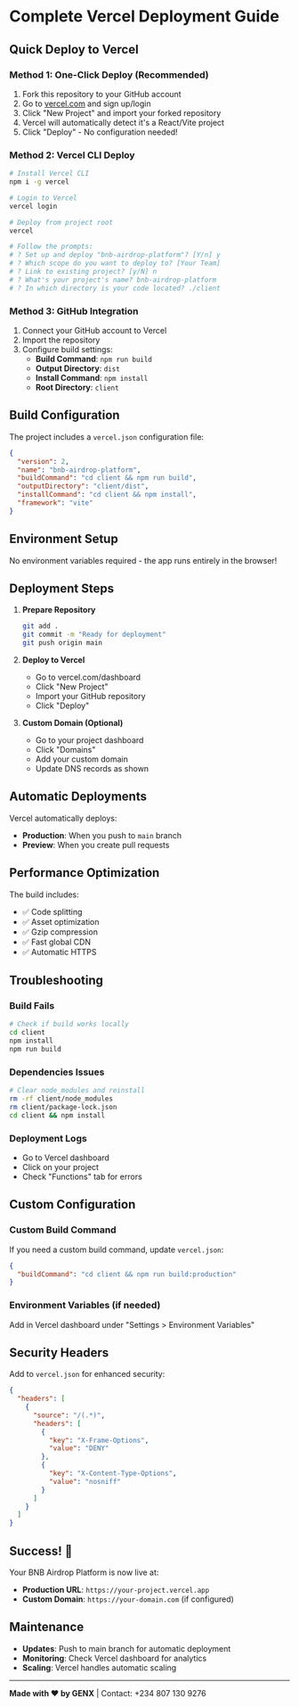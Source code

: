 # Complete Vercel Deployment Guide

## Quick Deploy to Vercel

### Method 1: One-Click Deploy (Recommended)
1. Fork this repository to your GitHub account
2. Go to [vercel.com](https://vercel.com) and sign up/login
3. Click "New Project" and import your forked repository
4. Vercel will automatically detect it's a React/Vite project
5. Click "Deploy" - No configuration needed!

### Method 2: Vercel CLI Deploy
```bash
# Install Vercel CLI
npm i -g vercel

# Login to Vercel
vercel login

# Deploy from project root
vercel

# Follow the prompts:
# ? Set up and deploy "bnb-airdrop-platform"? [Y/n] y
# ? Which scope do you want to deploy to? [Your Team]
# ? Link to existing project? [y/N] n
# ? What's your project's name? bnb-airdrop-platform
# ? In which directory is your code located? ./client
```

### Method 3: GitHub Integration
1. Connect your GitHub account to Vercel
2. Import the repository
3. Configure build settings:
   - **Build Command**: `npm run build`
   - **Output Directory**: `dist`
   - **Install Command**: `npm install`
   - **Root Directory**: `client`

## Build Configuration

The project includes a `vercel.json` configuration file:

```json
{
  "version": 2,
  "name": "bnb-airdrop-platform",
  "buildCommand": "cd client && npm run build",
  "outputDirectory": "client/dist",
  "installCommand": "cd client && npm install",
  "framework": "vite"
}
```

## Environment Setup

No environment variables required - the app runs entirely in the browser!

## Deployment Steps

1. **Prepare Repository**
   ```bash
   git add .
   git commit -m "Ready for deployment"
   git push origin main
   ```

2. **Deploy to Vercel**
   - Go to vercel.com/dashboard
   - Click "New Project"
   - Import your GitHub repository
   - Click "Deploy"

3. **Custom Domain (Optional)**
   - Go to your project dashboard
   - Click "Domains"
   - Add your custom domain
   - Update DNS records as shown

## Automatic Deployments

Vercel automatically deploys:
- **Production**: When you push to `main` branch
- **Preview**: When you create pull requests

## Performance Optimization

The build includes:
- ✅ Code splitting
- ✅ Asset optimization
- ✅ Gzip compression
- ✅ Fast global CDN
- ✅ Automatic HTTPS

## Troubleshooting

### Build Fails
```bash
# Check if build works locally
cd client
npm install
npm run build
```

### Dependencies Issues
```bash
# Clear node_modules and reinstall
rm -rf client/node_modules
rm client/package-lock.json
cd client && npm install
```

### Deployment Logs
- Go to Vercel dashboard
- Click on your project
- Check "Functions" tab for errors

## Custom Configuration

### Custom Build Command
If you need a custom build command, update `vercel.json`:
```json
{
  "buildCommand": "cd client && npm run build:production"
}
```

### Environment Variables (if needed)
Add in Vercel dashboard under "Settings > Environment Variables"

## Security Headers

Add to `vercel.json` for enhanced security:
```json
{
  "headers": [
    {
      "source": "/(.*)",
      "headers": [
        {
          "key": "X-Frame-Options",
          "value": "DENY"
        },
        {
          "key": "X-Content-Type-Options",
          "value": "nosniff"
        }
      ]
    }
  ]
}
```

## Success! 🎉

Your BNB Airdrop Platform is now live at:
- **Production URL**: `https://your-project.vercel.app`
- **Custom Domain**: `https://your-domain.com` (if configured)

## Maintenance

- **Updates**: Push to main branch for automatic deployment
- **Monitoring**: Check Vercel dashboard for analytics
- **Scaling**: Vercel handles automatic scaling

---

**Made with ❤️ by GENX** | Contact: +234 807 130 9276